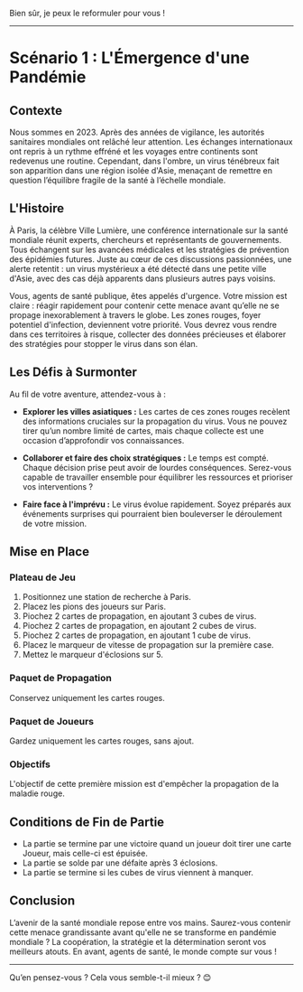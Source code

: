 Bien sûr, je peux le reformuler pour vous !

---

# Scénario 1 : L'Émergence d'une Pandémie

## Contexte

Nous sommes en 2023. Après des années de vigilance, les autorités sanitaires mondiales ont relâché leur attention. Les échanges internationaux ont repris à un rythme effréné et les voyages entre continents sont redevenus une routine. Cependant, dans l'ombre, un virus ténébreux fait son apparition dans une région isolée d'Asie, menaçant de remettre en question l’équilibre fragile de la santé à l’échelle mondiale.

## L'Histoire

À Paris, la célèbre Ville Lumière, une conférence internationale sur la santé mondiale réunit experts, chercheurs et représentants de gouvernements. Tous échangent sur les avancées médicales et les stratégies de prévention des épidémies futures. Juste au cœur de ces discussions passionnées, une alerte retentit : un virus mystérieux a été détecté dans une petite ville d'Asie, avec des cas déjà apparents dans plusieurs autres pays voisins.

Vous, agents de santé publique, êtes appelés d'urgence. Votre mission est claire : réagir rapidement pour contenir cette menace avant qu’elle ne se propage inexorablement à travers le globe. Les zones rouges, foyer potentiel d'infection, deviennent votre priorité. Vous devrez vous rendre dans ces territoires à risque, collecter des données précieuses et élaborer des stratégies pour stopper le virus dans son élan.

## Les Défis à Surmonter

Au fil de votre aventure, attendez-vous à :

- **Explorer les villes asiatiques :** Les cartes de ces zones rouges recèlent des informations cruciales sur la propagation du virus. Vous ne pouvez tirer qu’un nombre limité de cartes, mais chaque collecte est une occasion d’approfondir vos connaissances.
  
- **Collaborer et faire des choix stratégiques :** Le temps est compté. Chaque décision prise peut avoir de lourdes conséquences. Serez-vous capable de travailler ensemble pour équilibrer les ressources et prioriser vos interventions ?
  
- **Faire face à l'imprévu :** Le virus évolue rapidement. Soyez préparés aux événements surprises qui pourraient bien bouleverser le déroulement de votre mission.

## Mise en Place

### Plateau de Jeu

1. Positionnez une station de recherche à Paris.
2. Placez les pions des joueurs sur Paris.
3. Piochez 2 cartes de propagation, en ajoutant 3 cubes de virus.
4. Piochez 2 cartes de propagation, en ajoutant 2 cubes de virus.
5. Piochez 2 cartes de propagation, en ajoutant 1 cube de virus.
6. Placez le marqueur de vitesse de propagation sur la première case.
7. Mettez le marqueur d'éclosions sur 5.

### Paquet de Propagation

Conservez uniquement les cartes rouges.

### Paquet de Joueurs

Gardez uniquement les cartes rouges, sans ajout.

### Objectifs

L'objectif de cette première mission est d'empêcher la propagation de la maladie rouge.

## Conditions de Fin de Partie

- La partie se termine par une victoire quand un joueur doit tirer une carte Joueur, mais celle-ci est épuisée.
- La partie se solde par une défaite après 3 éclosions.
- La partie se termine si les cubes de virus viennent à manquer.

## Conclusion

L’avenir de la santé mondiale repose entre vos mains. Saurez-vous contenir cette menace grandissante avant qu'elle ne se transforme en pandémie mondiale ? La coopération, la stratégie et la détermination seront vos meilleurs atouts. En avant, agents de santé, le monde compte sur vous !

--- 

Qu’en pensez-vous ? Cela vous semble-t-il mieux ? 😊
